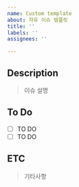 ```yaml
---
name: Custom template
about: 자유 이슈 템플릿
title: ''
labels: ''
assignees: ''

---
```


## Description

> 이슈 설명

## To Do

- [ ] TO DO
- [ ] TO DO

## ETC
> 기타사항

